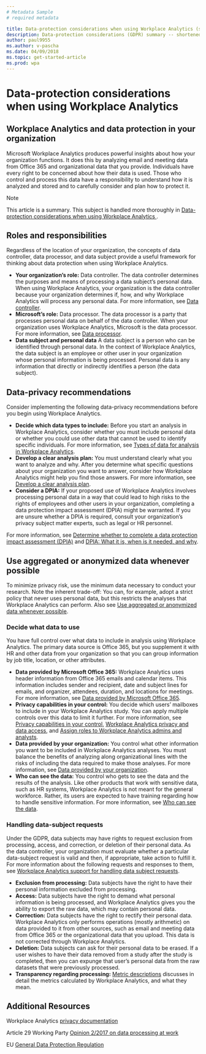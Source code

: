```yaml
---
# Metadata Sample
# required metadata

title: Data-protection considerations when using Workplace Analytics (short) 
description: Data-protection considerations (GDPR) summary -- shortened version
author: paul9955
ms.author: v-pascha
ms.date: 04/09/2018
ms.topic: get-started-article
ms.prod: wpa
---
```


# Data-protection considerations when using Workplace Analytics 

## Workplace Analytics and data protection in your organization

Microsoft Workplace Analytics produces powerful insights about how your organization functions. It does this by analyzing email and meeting data from Office 365 and organizational data that you provide. Individuals have every right to be concerned about how their data is used. Those who control and process this data have a responsibility to understand how it is analyzed and stored and to carefully consider and plan how to protect it. 

> [!Note] 
> This article is a summary. This subject is handled more thoroughly in [Data-protection considerations when using Workplace Analytics ](Data-protection-considerations.md).

## Roles and responsibilities

Regardless of the location of your organization, the concepts of data controller, data processor, and data subject provide a useful framework for thinking about data protection when using Workplace Analytics.
 * **Your organization’s role:** Data controller. The data controller determines the purposes and means of processing a data subject’s personal data. When using Workplace Analytics, your organization is the data controller because your organization determines if, how, and why Workplace Analytics will process any personal data. For more information, see [Data controller](Data-protection-considerations.md#your-organizations-role-data-controller). 
 * **Microsoft’s role:** Data processor. The data processor is a party that processes personal data on behalf of the data controller. When your organization uses Workplace Analytics, Microsoft is the data processor. For more information, see [Data processor](Data-protection-considerations.md#microsofts-role-data-processor).
 * **Data subject and personal data** A data subject is a person who can be identified through personal data. In the context of Workplace Analytics, the data subject is an employee or other user in your organization whose personal information is being processed. Personal data is any information that directly or indirectly identifies a person (the data subject).

## Data-privacy recommendations

Consider implementing the following data-privacy recommendations before you begin using Workplace Analytics.
 * **Decide which data types to include:** Before you start an analysis in Workplace Analytics, consider whether you must include personal data or whether you could use other data that cannot be used to identify specific individuals. For more information, see [Types of data for analysis in Workplace Analytics](Data-protection-considerations.md#types-of-data-for-analysis-in-workplace-analytics). 
 * **Develop a clear analysis plan:** You must understand clearly what you want to analyze and why. After you determine what specific questions about your organization you want to answer, consider how Workplace Analytics might help you find those answers. For more information, see [Develop a clear analysis plan](Data-protection-considerations.md#develop-a-clear-analysis-plan).
 * **Consider a DPIA:** If your proposed use of Workplace Analytics involves processing personal data in a way that could lead to high risks to the rights of employees and other users in your organization, completing a data protection impact assessment (DPIA) might be warranted. If you are unsure whether a DPIA is required, consult your organization’s privacy subject matter experts, such as legal or HR personnel. 

For more information, see [Determine whether to complete a data protection impact assessment (DPIA)](Data-protection-considerations.md#determine-whether-to-complete-a-data-protection-impact-assessment-dpia) and [DPIA: What it is, when is it needed, and why](https://eugdprcompliant.com/dpia-guidelines/). 

## Use aggregated or anonymized data whenever possible

To minimize privacy risk, use the minimum data necessary to conduct your research. Note the inherent trade-off: You can, for example, adopt a strict policy that never uses personal data, but this restricts the analyses that Workplace Analytics can perform. Also see [Use aggregated or anonymized data whenever possible](Data-protection-considerations.md#use-aggregated-or-anonymized-data-whenever-possible).

### Decide what data to use 

You have full control over what data to include in analysis using Workplace Analytics. The primary data source is Office 365, but you supplement it with HR and other data from your organization so that you can group information by job title, location, or other attributes.
 * **Data provided by Microsoft Office 365:** Workplace Analytics uses header information from Office 365 emails and calendar items. This information includes sender and recipient, date and subject lines for emails, and organizer, attendees, duration, and locations for meetings. For more information, see [Data provided by Microsoft Office 365](Data-protection-considerations.md#data-provided-by-microsoft-office-365).
 * **Privacy capabilities in your control:** You decide which users’ mailboxes to include in your Workplace Analytics study. You can apply multiple controls over this data to limit it further. For more information, see [Privacy capabilities in your control](Data-protection-considerations.md#privacy-capabilities-in-your-control), [Workplace Analytics privacy and data access](../Overview/Privacy-And-Data-Access.md), and [Assign roles to Workplace Analytics admins and analysts](../Setup/Set-up-Workplace-Analytics#step-three-assign-roles-to-workplace-analytics-admins-and-analysts).
 * **Data provided by your organization:** You control what other information you want to be included in Workplace Analytics analyses. You must balance the benefits of analyzing along organizational lines with the risks of including the data required to make those analyses. For more information, see [Data provided by your organization](Data-protection-considerations.md#data-provided-by-your-organization).
 * **Who can see the data:** You control who gets to see the data and the results of the analysis. Like other products that work with sensitive data, such as HR systems, Workplace Analytics is not meant for the general workforce. Rather, its users are expected to have training regarding how to handle sensitive information. For more information, see [Who can see the data](Data-protection-considerations.md#who-can-see-the-data).

### Handling data-subject requests

Under the GDPR, data subjects may have rights to request exclusion from processing, access, and correction, or deletion of their personal data. As the data controller, your organization must evaluate whether a particular data-subject request is valid and then, if appropriate, take action to fulfill it. 
For more information about the following requests and responses to them, see [Workplace Analytics support for handling data subject requests](Data-protection-considerations.md#workplace-analytics-support-for-handling-data-subject-requests). 
 * **Exclusion from processing:** Data subjects have the right to have their personal information excluded from processing.
 * **Access:** Data subjects have the right to demand what personal information is being processed, and Workplace Analytics gives you the ability to export the raw data, which may contain personal data.
 * **Correction:** Data subjects have the right to rectify their personal data. Workplace Analytics only performs operations (mostly arithmetic) on data provided to it from other sources, such as email and meeting data from Office 365 or the organizational data that you upload. This data is not corrected through Workplace Analytics. 
 * **Deletion:** Data subjects can ask for their personal data to be erased. If a user wishes to have their data removed from a study after the study is completed, then you can expunge that user’s personal data from the raw datasets that were previously processed.
 * **Transparency regarding processing:** [Metric descriptions](../Use/metric-definitions.md) discusses in detail the metrics calculated by Workplace Analytics, and what they mean. 

## Additional Resources

Workplace Analytics [privacy documentation](../Overview/Privacy-And-Data-Access.md)

Article 29 Working Party [Opinion 2/2017 on data processing at work](http://ec.europa.eu/newsroom/document.cfm?doc_id=4563)

EU [General Data Protection Regulation](http://eur-lex.europa.eu/legal-content/EN/TXT/?uri=uriserv:OJ.L_.2016.119.01.0001.01.ENG&toc=OJ:L:2016:119:TOC)






